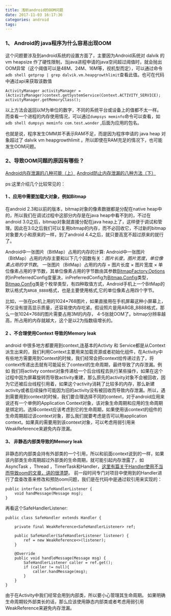 ```yaml
---
title: 浅析android的OOM问题
date: 2017-11-03 16:17:36
categories: android
tags:
---
```


### 1、 Android的 java程序为什么容易出现OOM
这个问题要涉及到android系统的设置方面了，主要因为Android系统对 dalvik
 的 vm heapsize 作了硬性限制，当java进程申请的java空间超过阈值时，就会抛出OOM异常（这个阈值可以是48M、24M、16M等，视机型而定），可以通过命令`adb shell getprop | grep dalvik.vm.heapgrowthlimit`查看此值。也可在代码中通过api来获取该数值
 
<!--more-->


	ActivityManager activityManager =(ActivityManager)context.getSystemService(Context.ACTIVITY_SERVICE);
	activityManager.getMemoryClass();


以上方法会返回以M为单位的数字，不同的系统平台或设备上的值都不太一样。
而查看一个进程的内存使用情况，可以通过`dumpsys meminfo`命令可以查看，如`adb shell dumpsys meminfo com.test.wonder` ,后面为应用的包名。

也就是说，程序发生OMM并不表示RAM不足，而是因为程序申请的 java heap 对象超过了 dalvik vm heapgrowthlimit 。所以即使在RAM充足的情况下，也可能发生OOM问题。

### 2、导致OOM问题的原因有哪些？
[Android内存泄漏的八种可能（上）](http://www.jianshu.com/p/ac00e370f83d)
[Android防止内存泄漏的八种方法（下）](http://www.jianshu.com/p/c5ac51d804fa)


ps:这里介绍几个比较常见的：

#### 1 、应用中需要加载大对象，例如Bitmap

在android 2.3和以前的版本，bitmap对象的像素数据都是分配在native heap中的，所以我们在调试过程中这部分内存是在java heap中看不到的，不过在android 3.0之后，bitmap对象就直接分配在java heap上了，这样便于调试和管理。因此在3.0之后我们可以复用bitmap的内存，而不必回收它，不过新的bitmap对象要大小和原来的一样，到了android 4.4之后，就只要高宽不超过原来的就行了。


Android中一张图片（BitMap）占用的内存的计算: Android中一张图片（BitMap）占用的内存主要和以下几个因数有关：*图片长度*，*图片宽度*，*单位像素占用的字节数*。
一张图片（BitMap）占用的内存 = 图片长度 × 图片宽度 × 单位像素占用的字节数，其单位像素占用的字节数由其参数[BitmapFactory.Options](http://developer.android.com/reference/android/graphics/BitmapFactory.Options.html#inScaled)的inPreferredConfig变量决，inPreferredConfig为[Bitmap.Config](http://developer.android.com/reference/android/graphics/Bitmap.Config.html)类型，[Bitmap.Config](http://developer.android.com/reference/android/graphics/Bitmap.Config.html)类是个枚举类型，有四种取值方式，Android手机上一个BitMap的默认格式为`ARGB_8888`格式，也是主要使用格式,它的单位像素占用四个字节。

比如，一张在pc机上用的1024*768图片，如果直接用在手机屏幕这种小屏幕上，不仅没有提高显示质量，还容易使内存吃紧。假设照片是用ARGB_8888格式，那么一张1024×768的图片需要占用3M的内存， 4-5张就OOM了。bitmap分辨率越高，所占用的内存就越大，这个是以2为指数级增长的。

#### 2 、不合理使用Context 导致的Memory leak

android 中很多地方都要用到context,连基本的Activty 和 Service都是从Context派生出来的，我们利用Context主要用来加载资源或者初始化组件，在Activity中有些地方需要用到Context的时候，我们经常会把context给传递过去了，将context传递出去就有可能延长了context的生命周期，最终导致了内存泄漏。例如 我们将activty context对象传递给一个后台线程去执行某些操作，如果在这个过程中因为屏幕旋转而导致activity重建，那么原先的activity对象不会被回收，因为它还被后台线程引用着，如果这个activity消耗了比较多的内存，那么新建activity或者后续操作可能因为旧的activity没有被回收而导致内存泄漏。所以，遇到需要用到context的时候，我们要合理选择不同的context，对于android应用来说还有一个单例的Application Context对象，该对象生命周期和应用的生命周期是绑定的。选择context应该考虑到它的生命周期，如果使用该context的组件的生命周期超过该context对象，那么我们就要考虑是否可以用application context。如果真的需要用到该context对象，可以考虑用弱引用来WeakReference来避免内存泄漏。


#### 3、 非静态内部类导致的Memory leak

 非静态的内部类会持有外部类的一个引用，所以和前面context说到的一样，如果该内部类生命周期超过外部类的生命周期，就可能引起内存泄露了，如AsyncTask ，Thread ，TimerTask和Handler，[这里有篇关于Handler使用不当而导致oom的文章，讲的很清楚](http://www.jianshu.com/p/63aead89f3b9)。
前一段时间专门对项目中使用到的Handler进行了盘查改善来修改和预防oom问题，我们是在代码中是通过软引用来实现的：

	public interface SafeHandlerListener {
	    void handMessage(Message msg);
	}


再看这个SafeHandlerListener:


	public class SafeHandler extends Handler {
	
	    private final WeakReference<SafeHandlerListener> ref;
	
	    public SafeHandler(SafeHandlerListener listener) {
	        ref = new WeakReference<>(listener);
	    }
	
	    @Override
	    public void handleMessage(Message msg) {
	        SafeHandlerListener caller = ref.get();
	        if (caller != null){
	            caller.handMessage(msg);
	        }
	    }
	}

由于在Activity中我们经常会用到内部类，所以要小心管理其生命周期。 如果明确生命周期较外部类长的话，那么应该使用静态内部类或者考虑用弱引用WeakReference来避免内存泄漏。